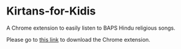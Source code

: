 # Kirtans-for-Kidis
A Chrome extension to easily listen to BAPS Hindu religious songs.

Please go to <a href="https://chrome.google.com/webstore/detail/kirtans-for-kidis/jkfdleeafhcligelgbfnkfbklokngbjd">this link</a> to download the Chrome extension.
